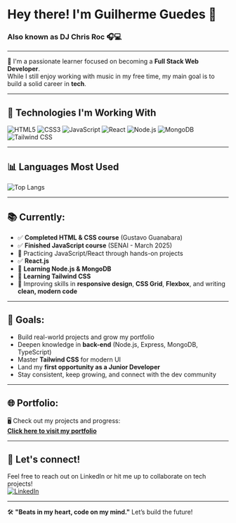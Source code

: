 # Hey there! I'm Guilherme Guedes 👋
### Also known as DJ Chris Roc 🎧💻

---

🎯 I'm a passionate learner focused on becoming a **Full Stack Web Developer**.  
While I still enjoy working with music in my free time, my main goal is to build a solid career in **tech**.

---

## 🚀 Technologies I'm Working With

![HTML5](https://img.shields.io/badge/-HTML5-E34F26?style=for-the-badge&logo=html5&logoColor=fff)
![CSS3](https://img.shields.io/badge/-CSS3-1572B6?style=for-the-badge&logo=css3&logoColor=fff)
![JavaScript](https://img.shields.io/badge/-JavaScript-F7DF1E?style=for-the-badge&logo=javascript&logoColor=000)
![React](https://img.shields.io/badge/-React-61DAFB?style=for-the-badge&logo=react&logoColor=000)
![Node.js](https://img.shields.io/badge/-Node.js-339933?style=for-the-badge&logo=node.js&logoColor=fff)
![MongoDB](https://img.shields.io/badge/-MongoDB-47A248?style=for-the-badge&logo=mongodb&logoColor=fff)
![Tailwind CSS](https://img.shields.io/badge/-Tailwind_CSS-06B6D4?style=for-the-badge&logo=tailwind-css&logoColor=fff)

---

## 📊 Languages Most Used

![Top Langs](https://github-readme-stats.vercel.app/api/top-langs/?username=guilhermeguedes1&layout=compact&langs_count=6&theme=tokyonight)

---

## 📚 Currently:
- ✅ **Completed HTML & CSS course** (Gustavo Guanabara)  
- ✅ **Finished JavaScript course** (SENAI - March 2025)  
- 💪 Practicing JavaScript/React through hands-on projects  
- ✅ **React.js**  
- 🌱 **Learning Node.js & MongoDB**  
- 🌱 **Learning Tailwind CSS**  
- 📱 Improving skills in **responsive design**, **CSS Grid**, **Flexbox**, and writing **clean, modern code**

---

## 🎯 Goals:
- Build real-world projects and grow my portfolio  
- Deepen knowledge in **back-end** (Node.js, Express, MongoDB, TypeScript)  
- Master **Tailwind CSS** for modern UI  
- Land my **first opportunity as a Junior Developer**  
- Stay consistent, keep growing, and connect with the dev community  

---

## 🌐 Portfolio:
🖥️ Check out my projects and progress:  
[**Click here to visit my portfolio**](https://guilhermeguedes-rioy.vercel.app/)

---

## 🤝 Let's connect!
Feel free to reach out on LinkedIn or hit me up to collaborate on tech projects!  
[![LinkedIn](https://img.shields.io/badge/-LinkedIn-0A66C2?style=for-the-badge&logo=linkedin&logoColor=fff)](https://www.linkedin.com/in/guilherme-guedes-b109041a1/)

---

🛠️ **"Beats in my heart, code on my mind."** Let’s build the future!
